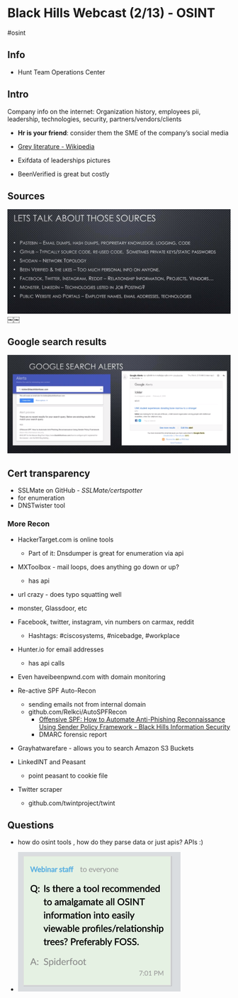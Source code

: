 # Black Hills Webcast (2/13) -  OSINT

#osint

## Info

- Hunt Team Operations Center

## Intro

Company info on the internet: Organization history, employees pii, leadership, technologies, security, partners/vendors/clients

- **Hr is your friend**: consider them the SME of the company’s social media
- [Grey literature - Wikipedia](https://en.wikipedia.org/wiki/Grey_literature)

- Exifdata of leaderships pictures 
- BeenVerified is great but costly

## Sources

![Sources pic](sources.png)
￼￼

## Google search results

![Google search results pic](googlesearch.png)

## Cert transparency 

- SSLMate on GitHub -  _SSLMate/certspotter_
- for enumeration
- DNSTwister tool

### More Recon

- HackerTarget.com is online tools
  - Part of it: Dnsdumper is great for enumeration via api
- MXToolbox - mail loops, does anything go down or up?
  - has api
- url crazy - does typo squatting well
- monster, Glassdoor, etc 
- Facebook, twitter, instagram, vin numbers on carmax, reddit
  - Hashtags: #ciscosystems, #nicebadge, #workplace
- Hunter.io for email addresses
  - has api calls
- Even haveibeenpwnd.com with domain monitoring

- Re-active SPF Auto-Recon
  - sending emails not from internal domain
  - github.com/Relkci/AutoSPFRecon
    - [Offensive SPF: How to Automate Anti-Phishing Reconnaissance Using Sender Policy Framework - Black Hills Information Security](https://www.blackhillsinfosec.com/offensive-spf-how-to-automate-anti-phishing-reconnaissance-using-sender-policy-framework/)
    - DMARC forensic report

- Grayhatwarefare - allows you to search Amazon S3 Buckets
- LinkedINT and Peasant
  - point peasant to cookie file
- Twitter scraper
  - github.com/twintproject/twint

## Questions

- how do osint tools , how do they parse data or just apis? APIs :)

- ![My Question](myQ.png)
